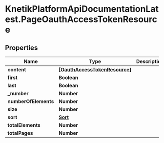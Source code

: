# KnetikPlatformApiDocumentationLatest.PageOauthAccessTokenResource

## Properties
Name | Type | Description | Notes
------------ | ------------- | ------------- | -------------
**content** | [**[OauthAccessTokenResource]**](OauthAccessTokenResource.md) |  | [optional] 
**first** | **Boolean** |  | [optional] 
**last** | **Boolean** |  | [optional] 
**_number** | **Number** |  | [optional] 
**numberOfElements** | **Number** |  | [optional] 
**size** | **Number** |  | [optional] 
**sort** | [**Sort**](Sort.md) |  | [optional] 
**totalElements** | **Number** |  | [optional] 
**totalPages** | **Number** |  | [optional] 


